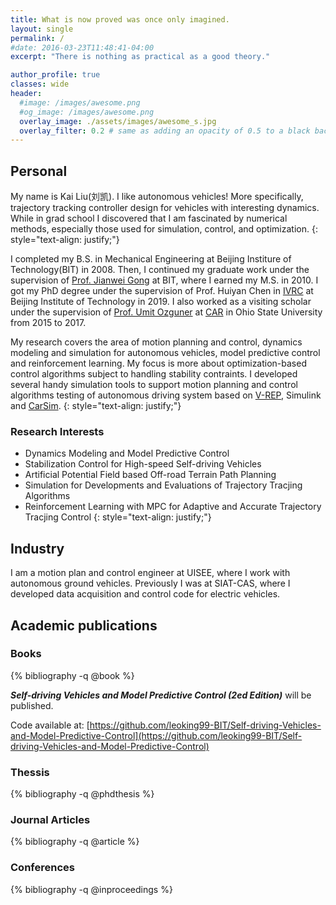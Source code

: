 ```yaml
---
title: What is now proved was once only imagined.
layout: single
permalink: /
#date: 2016-03-23T11:48:41-04:00
excerpt: "There is nothing as practical as a good theory."  

author_profile: true
classes: wide
header:
  #image: /images/awesome.png
  #og_image: /images/awesome.png
  overlay_image: ./assets/images/awesome_s.jpg
  overlay_filter: 0.2 # same as adding an opacity of 0.5 to a black background
---
```



## Personal
My name is Kai Liu(刘凯). I like autonomous vehicles! More specifically, trajectory tracking controller design for vehicles with interesting dynamics. While in grad school I discovered that I am fascinated by numerical methods, especially those used for simulation, control, and optimization.
{: style="text-align: justify;"}

I completed my B.S. in Mechanical Engineering at Beijing Institure of Technology(BIT) in 2008.
Then, I continued my graduate work under the supervision of [Prof. Jianwei Gong](http://me.bit.edu.cn/szdw/jlgcx/qjyjs/bssds2/86320.htm) at BIT, where I earned my M.S. in 2010.
I got my PhD degree under the supervision of Prof. Huiyan Chen in [IVRC](https://sites.google.com/site/ivrcbit/home) at Beijing Institute of Technology in 2019.
I also worked as a visiting scholar under the supervision of [Prof. Umit Ozguner](http://wavelab.uwaterloo.ca/?page_id=593) at [CAR](http://wavelab.uwaterloo.ca/) in Ohio State University from 2015 to 2017.


My research covers the area of motion planning and control, dynamics modeling and simulation for autonomous vehicles, model predictive control and reinforcement learning. My focus is more about optimization-based control algorithms subject to handling stability contraints.
I developed several handy simulation tools to support motion planning and control algorithms testing of autonomous driving system based on [V-REP](http://www.coppeliarobotics.com/), Simulink and [CarSim](https://www.carsim.com/).
{: style="text-align: justify;"}


### Research Interests
* Dynamics Modeling and Model Predictive Control
* Stabilization Control for High-speed Self-driving Vehicles
* Artificial Potential Field based Off-road Terrain Path Planning
* Simulation for Developments and Evaluations of Trajectory Tracjing Algorithms
* Reinforcement Learning with MPC for Adaptive and Accurate Trajectory Tracjing Control
{: style="text-align: justify;"}


## Industry

I am a motion plan and control engineer at UISEE, where I work with autonomous ground vehicles.
Previously I was at SIAT-CAS, where I developed data acquisition and control code for electric vehicles.



## Academic publications

### Books

{% bibliography -q @book %}


***Self-driving Vehicles and Model Predictive Control (2ed Edition)*** will be published.

Code available at:
[https://github.com/leoking99-BIT/Self-driving-Vehicles-and-Model-Predictive-Control](https://github.com/leoking99-BIT/Self-driving-Vehicles-and-Model-Predictive-Control)



### Thessis

{% bibliography -q @phdthesis %}



### Journal Articles

{% bibliography -q @article %}


### Conferences

{% bibliography -q @inproceedings %}





